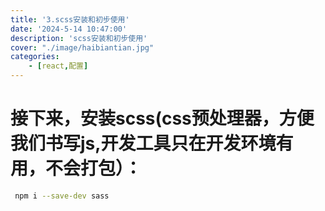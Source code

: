 ```yaml
---
title: '3.scss安装和初步使用'
date: '2024-5-14 10:47:00'
description: 'scss安装和初步使用'
cover: "./image/haibiantian.jpg"
categories:               
    - [react,配置]
---
```

# 接下来，安装scss(css预处理器，方便我们书写js,开发工具只在开发环境有用，不会打包）：
```bash
 npm i --save-dev sass
```

